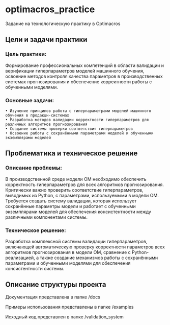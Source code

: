 # optimacros_practice
Задание на технологическую практику в Optimacros

## Цели и задачи практики

### Цель практики: 

Формирование профессиональных компетенций в области валидации и верификации гиперпараметров моделей машинного обучения, освоение методов контроля качества параметров в производственных системах прогнозирования и обеспечение корректности работы с обученными моделями.

### Основные задачи:

    • Изучение принципов работы с гиперпараметрами моделей машинного обучения в продакшн-системах
    • Разработка методов валидации корректности гиперпараметров для различных алгоритмов прогнозирования
    • Создание системы проверки соответствия гиперпараметров
    • Освоение работы с сохранёнными параметрами моделей и обученными экземплярами моделей

## Проблематика и техническое решение

### Описание проблемы:
В производственной среде модели OM необходимо обеспечить корректность гиперпараметров для всех алгоритмов прогнозирования. Критически важно проверить соответствие гиперпараметров, выводимых из Python, с параметрами, используемыми в модели OM. Требуется создать систему валидации, которая использует сохранённые параметры модели и работает с обученными экземплярами моделей для обеспечения консистентности между различными компонентами системы.

### Техническое решение:
Разработка комплексной системы валидации гиперпараметров, включающей автоматическую проверку корректности параметров всех алгоритмов прогнозирования в модели OM, сравнение с Python-реализацией, а также создание механизмов работы с сохранёнными параметрами и обученными моделями для обеспечения консистентности системы.

## Описание структуры проекта

Документация представлена в папке /docs

Примеры использования представлены в папке /examples

Исходный код представлен в папке /validation_system